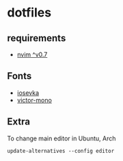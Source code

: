 # dotfiles

## requirements
* [nvim ^v0.7](github.com/neovim/neovim)

## Fonts
* [iosevka](https://github.com/be5invis/Iosevka)
* [victor-mono](https://github.com/rubjo/victor-mono)

## Extra
To change main editor in Ubuntu, Arch
```shell
update-alternatives --config editor
```

